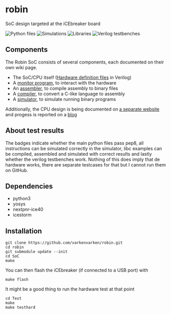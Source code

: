 # robin
SoC design targeted at the iCEbreaker board

![Python files](https://github.com/varkenvarken/robin/workflows/Python%20files/badge.svg) ![Simulations](https://github.com/varkenvarken/robin/workflows/Simulations/badge.svg) ![Libraries](https://github.com/varkenvarken/robin/workflows/Libraries/badge.svg) ![Verilog testbenches](https://github.com/varkenvarken/robin/workflows/Verilog%20testbenches/badge.svg)

## Components

The Robin SoC consists of several components, each documented on their own wiki page.

* The SoC/CPU itself ([Hardware definition files](https://github.com/varkenvarken/robin/tree/master/SoC) in Verilog)
* A [monitor program](https://github.com/varkenvarken/robin/wiki/Monitor), to interact with the hardware
* An [assembler](https://github.com/varkenvarken/robin/wiki/Assembler), to compile assembly to binary files
* A [compiler](https://github.com/varkenvarken/robin/wiki/Compiler), to convert a C-like language to assembly
* A [simulator](https://github.com/varkenvarken/robin/wiki/Simulator), to simulate running binary programs

Additionally, the CPU design is being documented on [a separate website](https://varkenvarken.github.io/robin/index.html) and progess is reported on a [blog](https://fpga.michelanders.nl/)

## About test results

The badges indicate whether the main python files pass pep8, all instructions can be simulated correctly in the simulator, libc examples can be compiled, assembled and simulated with correct results and lastly whether the verilog testbenches work. Nothing of this does imply that de hardware works, there are separate testcases for that but I cannot run them on GitHub.

## Dependencies

* python3
* yosys
* nextpnr-ice40
* icestorm

## Installation

    git clone https://github.com/varkenvarken/robin.git
    cd robin
    git submodule update --init
    cd SoC
    make

You can then flash the iCEbreaker (if connected to a USB port) with

    make flash

It might be a good thing to run the hardware test at that point

    cd Test
    make
    make testhard

